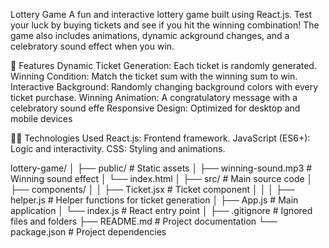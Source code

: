  Lottery Game
A fun and interactive lottery game built using React.js. Test your luck by buying tickets and see if you hit the winning combination! The game also includes animations, dynamic ackground changes, and a celebratory sound effect when you win.

🚀 Features
Dynamic Ticket Generation: Each ticket is randomly generated.
Winning Condition: Match the ticket sum with the winning sum to win.
Interactive Background: Randomly changing background colors with every ticket purchase.
Winning Animation: A congratulatory message with a celebratory sound effe
Responsive Design: Optimized for desktop and mobile devices

🧑‍💻 Technologies Used
React.js: Frontend framework.
JavaScript (ES6+): Logic and interactivity.
CSS: Styling and animations.

lottery-game/
│
├── public/               # Static assets
│   ├── winning-sound.mp3 # Winning sound effect
│   └── index.html
│
├── src/                  # Main source code
│   ├── components/
│   │   ├── Ticket.jsx    # Ticket component
│   │
│   ├── helper.js         # Helper functions for ticket generation
│   ├── App.js            # Main application
│   └── index.js          # React entry point
│
├── .gitignore            # Ignored files and folders
├── README.md             # Project documentation
└── package.json          # Project dependencies
